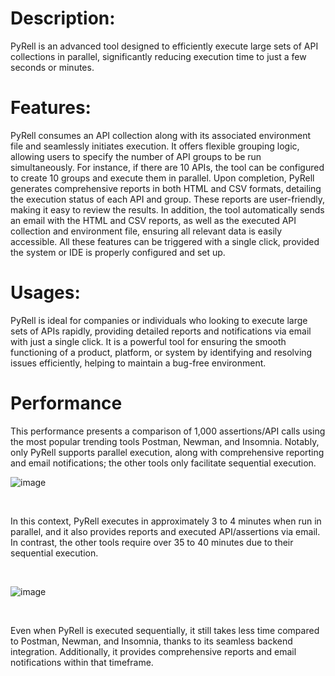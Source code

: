 <h1>Description:</h1>
PyRell is an advanced tool designed to efficiently execute large sets of API collections in parallel, significantly reducing execution time to just a few seconds or minutes.

<h1>Features:</h1>
PyRell consumes an API collection along with its associated environment file and seamlessly initiates execution.
It offers flexible grouping logic, allowing users to specify the number of API groups to be run simultaneously.
For instance, if there are 10 APIs, the tool can be configured to create 10 groups and execute them in parallel.
Upon completion, PyRell generates comprehensive reports in both HTML and CSV formats, detailing the execution status of each API and group.
These reports are user-friendly, making it easy to review the results.
In addition, the tool automatically sends an email with the HTML and CSV reports, as well as the executed API collection and environment file, ensuring all relevant data is easily accessible.
All these features can be triggered with a single click, provided the system or IDE is properly configured and set up.

<h1>Usages:</h1>
PyRell is ideal for companies or individuals who looking to execute large sets of APIs rapidly, providing detailed reports and notifications via email with just a single click. It is a powerful tool for ensuring the smooth functioning of a product, platform, or system by identifying and resolving issues efficiently, helping to maintain a bug-free environment.

<h1>Performance</h1>
This performance presents a comparison of 1,000 assertions/API calls using the most popular trending tools Postman, Newman, and Insomnia. Notably, only PyRell supports parallel execution, along with comprehensive reporting and email notifications; the other tools only facilitate sequential execution.

<br>

![image](https://github.com/user-attachments/assets/85a1311e-c706-4f5b-af62-8f7a1c1a0259)

<br>

In this context, PyRell executes in approximately 3 to 4 minutes when run in parallel, and it also provides reports and executed API/assertions via email. In contrast, the other tools require over 35 to 40 minutes due to their sequential execution.

<br>

![image](https://github.com/user-attachments/assets/67e3ae17-a946-4086-9544-8296a9ee2c16)

<br>

Even when PyRell is executed sequentially, it still takes less time compared to Postman, Newman, and Insomnia, thanks to its seamless backend integration. Additionally, it provides comprehensive reports and email notifications within that timeframe.

<br>
